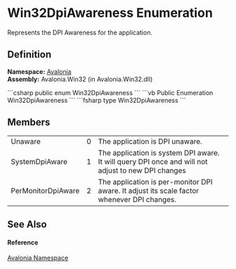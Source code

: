 # Win32DpiAwareness Enumeration


Represents the DPI Awareness for the application.



## Definition
**Namespace:** <a href="N_Avalonia">Avalonia</a>  
**Assembly:** Avalonia.Win32 (in Avalonia.Win32.dll)

<Tabs groupId="api-code-preview">
<TabItem value="csharp" label="C#">
```csharp
public enum Win32DpiAwareness
```
</TabItem>
<TabItem value="vb" label="VB">
```vb
Public Enumeration Win32DpiAwareness
```
</TabItem>
<TabItem value="fsharp" label="F#">
```fsharp
type Win32DpiAwareness
```
</TabItem>
</Tabs>



## Members
<table>
<tr>
<td>Unaware</td>
<td>0</td>
<td>The application is DPI unaware.</td>
</tr>
<tr>
<td>SystemDpiAware</td>
<td>1</td>
<td>The application is system DPI aware. It will query DPI once and will not adjust to new DPI changes</td>
</tr>
<tr>
<td>PerMonitorDpiAware</td>
<td>2</td>
<td>The application is per-monitor DPI aware. It adjust its scale factor whenever DPI changes.</td>
</tr>
</table>

## See Also


#### Reference
<a href="N_Avalonia">Avalonia Namespace</a>  

